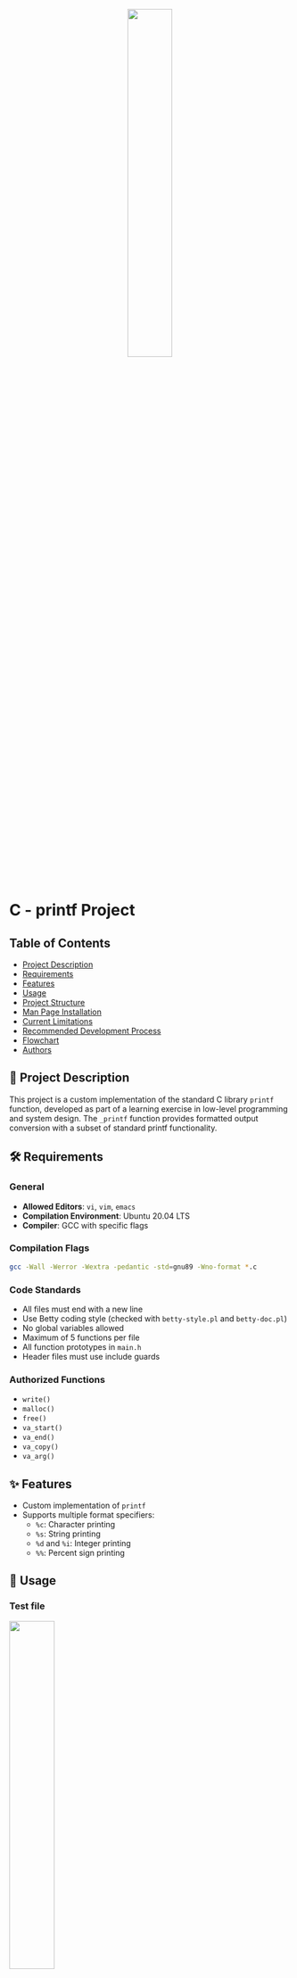 <p align="center">
   <img src="https://github.com/user-attachments/assets/7d564981-cb81-43e7-819a-25ffcfc5bd72" width=40% height=40%/>
</p>

# C - printf Project

## Table of Contents
- [Project Description](#-project-description)
- [Requirements](#-requirements)
- [Features](#-features)
- [Usage](#-usage)
- [Project Structure](#-project-structure)
- [Man Page Installation](#-man-page-installation)
- [Current Limitations](#-current-limitations)
- [Recommended Development Process](#-recommended-development-process)
- [Flowchart](#-flowchart)
- [Authors](#-authors)

## 📝 Project Description
This project is a custom implementation of the standard C library `printf` function, developed as part of a learning exercise in low-level programming and system design. The `_printf` function provides formatted output conversion with a subset of standard printf functionality.

## 🛠 Requirements
### General
- **Allowed Editors**: `vi`, `vim`, `emacs`
- **Compilation Environment**: Ubuntu 20.04 LTS
- **Compiler**: GCC with specific flags

### Compilation Flags
```bash
gcc -Wall -Werror -Wextra -pedantic -std=gnu89 -Wno-format *.c
```

### Code Standards
- All files must end with a new line
- Use Betty coding style (checked with `betty-style.pl` and `betty-doc.pl`)
- No global variables allowed
- Maximum of 5 functions per file
- All function prototypes in `main.h`
- Header files must use include guards

### Authorized Functions
- `write()`
- `malloc()`
- `free()`
- `va_start()`
- `va_end()`
- `va_copy()`
- `va_arg()`

## ✨ Features
- Custom implementation of `printf`
- Supports multiple format specifiers:
  - `%c`: Character printing
  - `%s`: String printing
  - `%d` and `%i`: Integer printing
  - `%%`: Percent sign printing

## 🚀 Usage
### Test file
<img src="https://github.com/user-attachments/assets/b205c6bc-5388-4c28-beca-acefb8441510" width=40% height=40%> 

### Output
<img src="https://github.com/user-attachments/assets/32c6fab5-6f6f-48a9-b8f8-a39144a4a15b">

## 📦 Project Structure
- `_printf.c`: Main printf implementation
- `specifieur.c`: Format specifier handler functions
- `array.c`: Specifier-to-function mapping
- `main.h`: Header file with function prototypes
- `specifieur.h`: Specifier struct definition

## 📖 Man Page Installation
### Prerequisites
- Git
- Superuser (root) access
- Basic terminal knowledge

### Installation Steps
#### 1. Clone the Repository
```bash
git clone https://github.com/your-username/your-repository.git
cd your-repository
```

#### 2. Prepare the Installation Script
```bash
chmod +x install_man_page.sh
```

#### 3. Run the Installation Script
```bash
sudo ./install_man_page.sh
```

#### Verifying Installation
```bash
man _printf
```

### Troubleshooting
- Ensure necessary permissions
- Verify script location
- Check `mandb` installation

### Uninstallation
```bash
sudo rm /usr/local/share/man/man3/man_3_printf.3
sudo mandb
```

## 🔍 Current Limitations
- Limited format specifier support
- No floating-point number handling
- Basic error management

## 📋 Recommended Development Process
1. Implement basic functionality
2. Create thorough test cases
3. Handle edge cases
4. Optimize and refactor
5. Ensure Betty style compliance

## 🔄 Flowchart

<img src="https://github.com/user-attachments/assets/d88947c7-7990-43fc-a629-602595610d69">

## 👥 Authors
- [Alexiscnl](https://github.com/Alexiscnl)
- [P-Y74](https://github.com/P-Y74)
